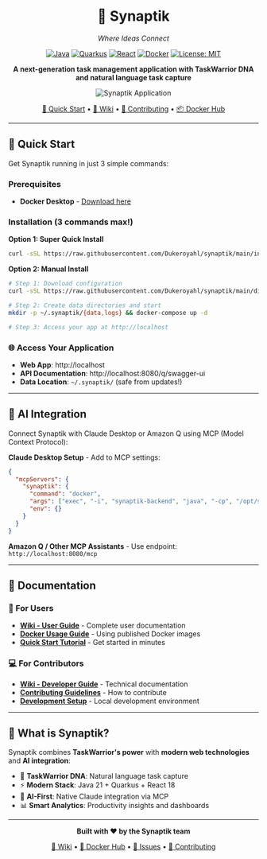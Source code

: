 <div align="center">

# 🧠 Synaptik

*Where Ideas Connect*

[![Java](https://img.shields.io/badge/Java-21+-orange.svg)](https://openjdk.java.net/)
[![Quarkus](https://img.shields.io/badge/Quarkus-3.6+-blue.svg)](https://quarkus.io/)
[![React](https://img.shields.io/badge/React-18+-61DAFB.svg)](https://reactjs.org/)
[![Docker](https://img.shields.io/badge/Docker-Ready-2496ED.svg)](https://hub.docker.com/r/dukeroyahl/synaptik)
[![License: MIT](https://img.shields.io/badge/License-MIT-yellow.svg)](https://opensource.org/licenses/MIT)

**A next-generation task management application with TaskWarrior DNA and natural language task capture**

![Synaptik Application](https://via.placeholder.com/800x400/2D3748/FFFFFF?text=Synaptik+Dashboard+Screenshot)

[🚀 Quick Start](#-quick-start) • [📖 Wiki](WIKI.md) • [🤝 Contributing](CONTRIBUTING.md) • [📦 Docker Hub](https://hub.docker.com/r/dukeroyahl/synaptik)

</div>

---

## 🚀 Quick Start

Get Synaptik running in just 3 simple commands:

### Prerequisites
- **Docker Desktop** - [Download here](https://www.docker.com/products/docker-desktop/)

### Installation (3 commands max!)

**Option 1: Super Quick Install**
```bash
curl -sSL https://raw.githubusercontent.com/Dukeroyahl/synaptik/main/install.sh | bash
```

**Option 2: Manual Install**
```bash
# Step 1: Download configuration
curl -sSL https://raw.githubusercontent.com/Dukeroyahl/synaptik/main/dist/docker-compose.yml -o docker-compose.yml

# Step 2: Create data directories and start
mkdir -p ~/.synaptik/{data,logs} && docker-compose up -d

# Step 3: Access your app at http://localhost
```

### 🌐 Access Your Application
- **Web App**: http://localhost
- **API Documentation**: http://localhost:8080/q/swagger-ui  
- **Data Location**: `~/.synaptik/` (safe from updates!)

---

## 🤖 AI Integration

Connect Synaptik with Claude Desktop or Amazon Q using MCP (Model Context Protocol):

**Claude Desktop Setup** - Add to MCP settings:
```json
{
  "mcpServers": {
    "synaptik": {
      "command": "docker",
      "args": ["exec", "-i", "synaptik-backend", "java", "-cp", "/opt/synaptik", "org.dukeroyahl.synaptik.mcp.SynaptikMcpService"],
      "env": {}
    }
  }
}
```

**Amazon Q / Other MCP Assistants** - Use endpoint: `http://localhost:8080/mcp`

---

## 📖 Documentation

### 👥 For Users
- **[Wiki - User Guide](WIKI.md#user-guide)** - Complete user documentation
- **[Docker Usage Guide](docs/deployment/DOCKER_HUB_USAGE.md)** - Using published Docker images
- **[Quick Start Tutorial](WIKI.md#quick-start)** - Get started in minutes

### 💻 For Contributors  
- **[Wiki - Developer Guide](WIKI.md#developer-guide)** - Technical documentation
- **[Contributing Guidelines](CONTRIBUTING.md)** - How to contribute
- **[Development Setup](DEVELOPMENT.md)** - Local development environment

---

## 🎯 What is Synaptik?

Synaptik combines **TaskWarrior's power** with **modern web technologies** and **AI integration**:

- 🧠 **TaskWarrior DNA**: Natural language task capture
- ⚡ **Modern Stack**: Java 21 + Quarkus + React 18
- 🤖 **AI-First**: Native Claude integration via MCP
- 📊 **Smart Analytics**: Productivity insights and dashboards

---

<div align="center">

**Built with ❤️ by the Synaptik team**

[📖 Wiki](WIKI.md) • [🐳 Docker Hub](https://hub.docker.com/r/dukeroyahl/synaptik) • [📝 Issues](https://github.com/dukeroyahl/synaptik/issues) • [🤝 Contributing](CONTRIBUTING.md)

</div>